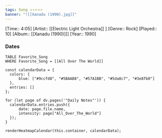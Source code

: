 ```yaml
---
tags: Song ⭐⭐⭐⭐⭐ 
banner: "![[Xanadu (1990).jpg]]"
---
```

[Time:: 4:05]
[Artist:: [[Electric Light Orchestra]] ]
[Genre:: Rock]
[Played:: 10]
[Album:: [[Xanadu (1990)]]]
[Year:: 1990]
### Dates
````dataview
TABLE Favorite_Song
WHERE Favorite_Song = [[All Over The World]]
````

  ```dataviewjs
const calendarData = { 
	colors: { 
		blue: ["#9ccfd8", "#5BAAB8", "#57A1BB", "#5da8c7", "#3e8fb0"] 
	}, 
	entries: [] 
}; 

for (let page of dv.pages('"Daily Notes"')) { 
	calendarData.entries.push({ 
		date: page.file.name, 
		intensity: page["All_Over_The_World"]
	}); 
} 

renderHeatmapCalendar(this.container, calendarData);
```
